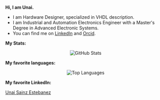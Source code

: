 **Hi, I am Unai.**
* I am Hardware Designer, specialized in VHDL description.
* I am Industrial and Automation Electronics Engineer with a Master's Degree in Advanced Electronic Systems.
* You can find me on [LinkedIn][linkedin] and [Orcid][orcid].
 
**My Stats:**

<p align="center">
  <img src="https://github-readme-stats.vercel.app/api?username=unike267&show_icons=true" alt="GitHub Stats">
</p>

**My favorite languages:**

<p align="center">
  <img src="https://github-readme-stats.vercel.app/api/top-langs/?username=unike267&layout=compact" alt="Top Languages">
</p>

<script src="https://platform.linkedin.com/badges/js/profile.js" async defer type="text/javascript"></script>

**My favorite LinkedIn:**

<p align="center">
<div class="badge-base LI-profile-badge" data-locale="es_ES" data-size="medium" data-theme="light" data-type="VERTICAL" data-vanity="unai-sainz-estebanez" data-version="v1"><a class="badge-base__link LI-simple-link" href="https://es.linkedin.com/in/unai-sainz-estebanez?trk=profile-badge">Unai Sainz Estebanez</a></div>
</p>

[linkedin]: https://www.linkedin.com/in/unai-sainz-estebanez/
[orcid]: https://orcid.org/0000-0002-4120-8313

